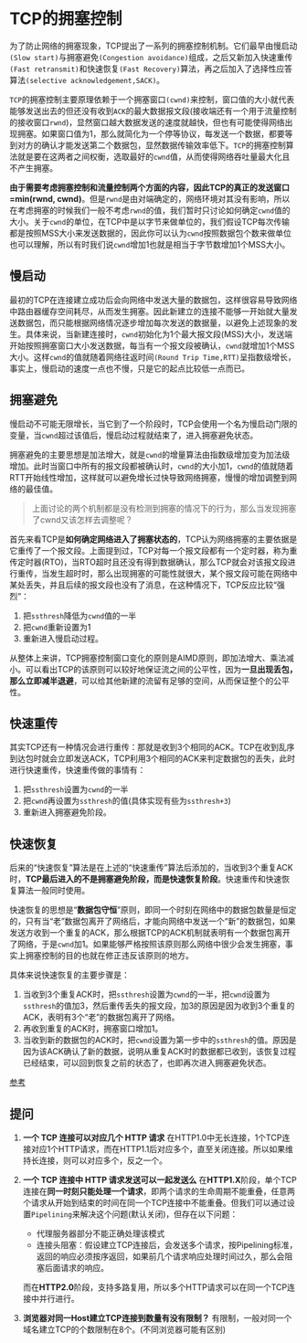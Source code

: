 # TCP的拥塞控制
为了防止网络的拥塞现象，TCP提出了一系列的拥塞控制机制。它们最早由慢启动`(Slow start)`与拥塞避免`(Congestion avoidance)`组成，之后又新加入快速重传`(Fast retransmit)`和快速恢复`(Fast Recovery)`算法，再之后加入了选择性应答算法`(selective acknowledgement,SACK)`。

`TCP`的拥塞控制主要原理依赖于一个拥塞窗口`(cwnd)`来控制，窗口值的大小就代表能够发送出去的但还没有收到`ACK`的最大数据报文段(接收端还有一个用于流量控制的接收窗口`rwnd`)，显然窗口越大数据发送的速度就越快，但也有可能使得网络出现拥塞。如果窗口值为1，那么就简化为一个停等协议，每发送一个数据，都要等到对方的确认才能发送第二个数据包，显然数据传输效率低下。`TCP`的拥塞控制算法就是要在这两者之间权衡，选取最好的`cwnd`值，从而使得网络吞吐量最大化且不产生拥塞。

**由于需要考虑拥塞控制和流量控制两个方面的内容，因此TCP的真正的发送窗口=min(rwnd, cwnd)**。但是`rwnd`是由对端确定的，网络环境对其没有影响，所以在考虑拥塞的时候我们一般不考虑`rwnd`的值，我们暂时只讨论如何确定`cwnd`值的大小。关于`cwnd`的单位，在TCP中是以字节来做单位的，我们假设TCP每次传输都是按照MSS大小来发送数据的，因此你可以认为`cwnd`按照数据包个数来做单位也可以理解，所以有时我们说`cwnd`增加1也就是相当于字节数增加1个MSS大小。

## 慢启动
最初的TCP在连接建立成功后会向网络中发送大量的数据包，这样很容易导致网络中路由器缓存空间耗尽，从而发生拥塞。因此新建立的连接不能够一开始就大量发送数据包，而只能根据网络情况逐步增加每次发送的数据量，以避免上述现象的发生。具体来说，当新建连接时，`cwnd`初始化为1个最大报文段(MSS)大小，发送端开始按照拥塞窗口大小发送数据，每当有一个报文段被确认，`cwnd`就增加1个MSS大小。这样`cwnd`的值就随着网络往返时间`(Round Trip Time,RTT)`呈指数级增长，事实上，慢启动的速度一点也不慢，只是它的起点比较低一点而已。

## 拥塞避免
慢启动不可能无限增长，当它到了一个阶段时，TCP会使用一个名为慢启动门限的变量，当`cwnd`超过该值后，慢启动过程就结束了，进入拥塞避免状态。

拥塞避免的主要思想是加法增大，就是`cwnd`的增量算法由指数级增加变为加法级增加。此时当窗口中所有的报文段都被确认时，`cwnd`的大小加1，`cwnd`的值就随着RTT开始线性增加，这样就可以避免增长过快导致网络拥塞，慢慢的增加调整到网络的最佳值。

>上面讨论的两个机制都是没有检测到拥塞的情况下的行为，那么当发现拥塞了cwnd又该怎样去调整呢？

首先来看TCP是**如何确定网络进入了拥塞状态的**，TCP认为网络拥塞的主要依据是它重传了一个报文段。上面提到过，TCP对每一个报文段都有一个定时器，称为重传定时器(RTO)，当RTO超时且还没有得到数据确认，那么TCP就会对该报文段进行重传，当发生超时时，那么出现拥塞的可能性就很大，某个报文段可能在网络中某处丢失，并且后续的报文段也没有了消息，在这种情况下，TCP反应比较“强烈”：
1. 把`ssthresh`降低为`cwnd`值的一半
2. 把`cwnd`重新设置为1
3. 重新进入慢启动过程。

从整体上来讲，TCP拥塞控制窗口变化的原则是AIMD原则，即加法增大、乘法减小。可以看出TCP的该原则可以较好地保证流之间的公平性，因为**一旦出现丢包，那么立即减半退避**，可以给其他新建的流留有足够的空间，从而保证整个的公平性。

## 快速重传
其实TCP还有一种情况会进行重传：那就是收到3个相同的ACK。TCP在收到乱序到达包时就会立即发送ACK，TCP利用3个相同的ACK来判定数据包的丢失，此时进行快速重传，快速重传做的事情有：
1. 把`ssthresh`设置为`cwnd`的一半
2. 把`cwnd`再设置为`ssthresh`的值(具体实现有些为`ssthresh+3`)
3. 重新进入拥塞避免阶段。

## 快速恢复
后来的“快速恢复”算法是在上述的“快速重传”算法后添加的，当收到3个重复ACK时，**TCP最后进入的不是拥塞避免阶段，而是快速恢复阶段**。快速重传和快速恢复算法一般同时使用。

快速恢复的思想是“**数据包守恒**”原则，即同一个时刻在网络中的数据包数量是恒定的，只有当“老”数据包离开了网络后，才能向网络中发送一个“新”的数据包，如果发送方收到一个重复的ACK，那么根据TCP的ACK机制就表明有一个数据包离开了网络，于是`cwnd`加1。如果能够严格按照该原则那么网络中很少会发生拥塞，事实上拥塞控制的目的也就在修正违反该原则的地方。

具体来说快速恢复的主要步骤是：

1. 当收到3个重复ACK时，把`ssthresh`设置为`cwnd`的一半，把`cwnd`设置为`ssthresh`的值加3，然后重传丢失的报文段，加3的原因是因为收到3个重复的ACK，表明有3个“老”的数据包离开了网络。
2. 再收到重复的ACK时，拥塞窗口增加1。
3. 当收到新的数据包的ACK时，把`cwnd`设置为第一步中的`ssthresh`的值。原因是因为该ACK确认了新的数据，说明从重复ACK时的数据都已收到，该恢复过程已经结束，可以回到恢复之前的状态了，也即再次进入拥塞避免状态。

[参考](https://blog.csdn.net/itmacar/article/details/12278769)

## 提问
1. **一个 TCP 连接可以对应几个 HTTP 请求**
   在HTTP1.0中无长连接，1个TCP连接对应1个HTTP请求，而在HTTP1.1后对应多个，直至关闭连接。所以如果维持长连接，则可以对应多个，反之一个。

2. **一个 TCP 连接中 HTTP 请求发送可以一起发送么**
   在**HTTP1.X**阶段，单个TCP连接在**同一时刻只能处理一个请求**，即两个请求的生命周期不能重叠，任意两个请求从开始到结束的时间在同一个TCP连接中不能重叠。但我们可以通过设置`Pipelining`来解决这个问题(默认关闭)，但存在以下问题：
   - 代理服务器部分不能正确处理该模式
   - 连接头阻塞：假设建立TCP连接后，会发送多个请求，按Pipelining标准，返回的响应必须按序返回，如果前几个请求响应处理时间过久，那么会阻塞后面请求的响应。

   而在**HTTP2.0**阶段，支持多路复用，所以多个HTTP请求可以在同一个TCP连接中并行进行。

3. **浏览器对同一Host建立TCP连接到数量有没有限制？**
   有限制，一般对同一个域名建立TCP的个数限制在8个。(不同浏览器可能有区别)